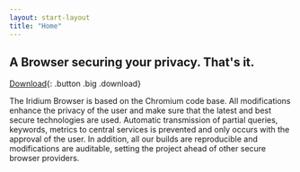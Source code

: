 ```yaml
---
layout: start-layout
title: "Home"
---
```


## A Browser securing your privacy. That's it. #
      
[Download](downloads/ "download Iridium Browser"){: .button .big .download}     
	 
The Iridium Browser is based on the Chromium code base. All modifications enhance the privacy of the user and make sure that the latest and best secure technologies are used.
Automatic transmission of partial queries, keywords, metrics to central services is prevented and only occurs with the approval of the user. In addition, all our builds are reproducible and modifications are auditable, setting the project ahead of other secure browser providers.
